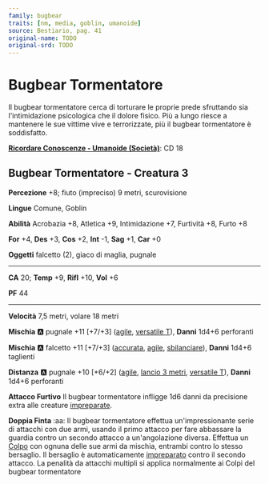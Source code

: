 ```yaml
---
family: bugbear
traits: [nm, media, goblin, umanoide]
source: Bestiario, pag. 41
original-name: TODO
original-srd: TODO
---
```


# Bugbear Tormentatore

Il bugbear tormentatore cerca di torturare le proprie prede sfruttando sia l'intimidazione psicologica che il dolore fisico. Più a lungo riesce a mantenere le sue vittime vive e terrorizzate, più il bugbear tormentatore è soddisfatto.

**[Ricordare Conoscenze - Umanoide (Società)](/azioni/ricordare-conoscenze)**: CD 18

## Bugbear Tormentatore - Creatura 3

**Percezione** +8; fiuto (impreciso) 9 metri, scurovisione

**Lingue** Comune, Goblin

**Abilità** Acrobazia +8, Atletica +9, Intimidazione +7, Furtività +8, Furto +8

**For** +4, **Des** +3, **Cos** +2, **Int** -1, **Sag** +1, **Car** +0

**Oggetti** falcetto (2), giaco di maglia, pugnale

***

**CA** 20; **Temp** +9, **Rifl** +10, **Vol** +6

**PF** 44

***

**Velocità** 7,5 metri, volare 18 metri

**Mischia** :a: pugnale +11 \[+7/+3] ([agile](/tratti/agile), [versatile T](/tratti/versatile)), **Danni** 1d4+6 perforanti

**Mischia** :a: falcetto +11 \[+7/+3] ([accurata](/tratti/accurata), [agile](/tratti/agile), [sbilanciare](/tratti/sbilanciare)), **Danni** 1d4+6 taglienti

**Distanza** :a: pugnale +10 \[+6/+2] ([agile](/tratti/agile), [lancio 3 metri](/tratti/lancio), [versatile T](/tratti/versatile)), **Danni** 1d4+6 perforanti

**Attacco Furtivo** Il bugbear tormentatore infligge 1d6 danni da precisione extra alle creature [impreparate](/condizioni/impreparato).

**Doppia Finta** :aa:  Il bugbear tormentatore effettua un'impressionante serie di attacchi con due armi, usando il primo attacco per fare abbassare la guardia contro un secondo attacco a un'angolazione diversa. Effettua un [Colpo](/azioni/colpire) con ognuna delle sue armi da mischia, entrambi contro lo stesso bersaglio. Il bersaglio è automaticamente [impreparato](/condizioni/impreparato) contro il secondo attacco. La penalità da attacchi multipli si applica normalmente ai Colpi del bugbear tormentatore
